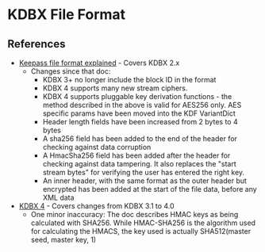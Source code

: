 # KDBX File Format

## References

* [Keepass file format explained](https://gist.github.com/lgg/e6ccc6e212d18dd2ecd8a8c116fb1e45) - Covers KDBX 2.x
    * Changes since that doc:
        * KDBX 3+ no longer include the block ID in the format
        * KDBX 4 supports many new stream ciphers.
        * KDBX 4 supports pluggable key derivation functions - the method described in the above 
          is valid for AES256 only. AES specific params have been moved into the KDF VariantDict
        * Header length fields have been increased from 2 bytes to 4 bytes
        * A sha256 field has been added to the end of the header for checking against data corruption
        * A HmacSha256 field has been added after the header for checking against data tampering. It
          also replaces the "start stream bytes" for verifying the user has entered the right key.
        * An inner header, with the same format as the outer header but encrypted has been added at the start
          of the file data, before any XML data
* [KDBX 4](https://keepass.info/help/kb/kdbx_4.html) - Covers changes from KDBX 3.1 to 4.0
    * One minor inaccuracy: 
        The doc describes HMAC keys as being calculated with SHA256. While HMAC-SHA256 is the algorithm
        used for calculating the HMACS, the key used is actually SHA512(master seed, master key, 1)
